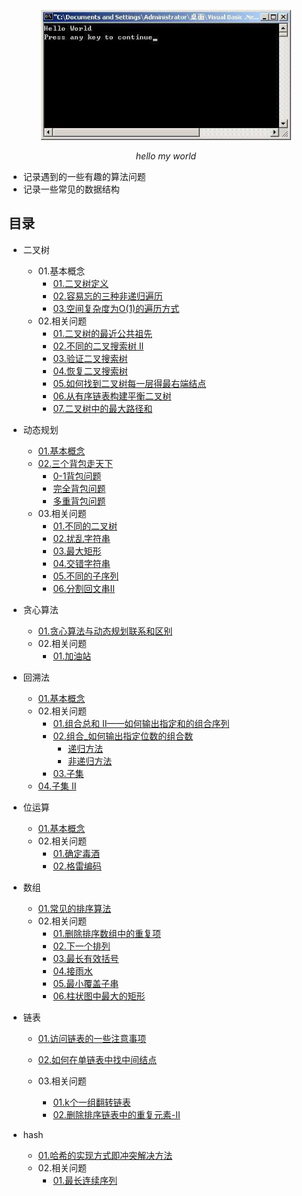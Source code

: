 <p align="center">
	<img src=./pictures/hello_world.jpg alt="Sample"  width="400">
	<p align="center">
		<em>hello my world</em>
	</p>
</p>


+ 记录遇到的一些有趣的算法问题
+ 记录一些常见的数据结构

## 目录

+ 二叉树
  
  + 01.基本概念
    + [01.二叉树定义](./binary_tree.md/#二叉树定义)
    + [02.容易忘的三种非递归遍历](./binary_tree.md/#二叉树的三种非递归遍历)
    + [03.空间复杂度为O(1)的遍历方式](./binary_tree.md/#二叉树的高级遍历方式)
  + 02.相关问题
    + [01.二叉树的最近公共祖先](./The_nearest_common_ancestor.md)
    + [02.不同的二叉搜索树 II](./different_binary_tree_two.md)
    + [03.验证二叉搜索树](./binary_tree.md/#验证二叉搜索树)
    + [04.恢复二叉搜索树](./binary_tree.md/#恢复二叉搜索树)
    + [05.如何找到二叉树每一层得最右端结点](./binary_tree.md/#如何找到二叉树每一层得最右端结点)
    + [06.从有序链表构建平衡二叉树](./binary_tree.md/#从有序链表构建平衡二叉树)
    + [07.二叉树中的最大路径和](./binary_tree.md/#二叉树中的最大路径和)
  
+ 动态规划

  + [01.基本概念](./Dynamic_Programming.md/#动态规划概念)
  + [02.三个背包走天下](./Dynamic_Programming.md/#0-1背包问题)
    + [0-1背包问题](./Dynamic_Programming.md/#0-1背包问题)
    + [完全背包问题](./Dynamic_Programming.md/#完全背包问题)
    + [多重背包问题](./Dynamic_Programming.md/#多重背包问题)
  + 03.相关问题
    + [01.不同的二叉树](./different_binary.md)
    + [02.扰乱字符串](./Scrambling_string.md)
    + [03.最大矩形](./max_rectangular.md)
    + [04.交错字符串](./Interlaced_string.md)
    + [05.不同的子序列](./Dynamic_Programming.md/#不同的子序列)
    + [06.分割回文串II](./Dynamic_Programming.md/#分割回文串II)
  
+ 贪心算法
  
  + [01.贪心算法与动态规划联系和区别](./greedy.md/#贪心算法与动态规划联系和区别)
  + 02.相关问题
    + [01.加油站](./greedy.md/#加油站)
  
+ 回溯法
  
  + [01.基本概念](./backtrack.md/#回溯法)
  + 02.相关问题
    + [01.组合总和 II——如何输出指定和的组合序列](./backtrack.md/#组合总和_如何输出指定和的组合序列)
    + [02.组合_如何输出指定位数的组合数](./backtrack.md/#组合_如何输出指定位数的组合数)
      + [递归方法](./backtrack.md/#递归方法)
      + [非递归方法](./backtrack.md/#非递归方法)
    + [03.子集](./backtrack.md/#子集)
  + [04.子集 II](./backtrack.md/#子集-二)
  
+ 位运算
  + [01.基本概念](./bit_operation.md)
  + 02.相关问题
    + [01.确定毒酒](./bit_operation.md/#确定毒酒)
    + [02.格雷编码](./bit_operation.md/#格雷编码)

+ 数组
  + [01.常见的排序算法](./array.md/#数组)
  + 02.相关问题
    + [01.删除排序数组中的重复项](./array.md/#删除排序数组中的重复项)
    + [02.下一个排列](./array.md/#下一个排列)
    + [03.最长有效括号](./array.md/#最长有效括号)
    + [04.接雨水](./array.md/#接雨水)
    + [05.最小覆盖子串](./array.md/#最小覆盖子串)
    + [06.柱状图中最大的矩形](./array.md/#柱状图中最大的矩形)

+ 链表

  + [01.访问链表的一些注意事项](./list.md/#访问链表的一些注意事项)

  + [02.如何在单链表中找中间结点](./list.md/#如何在单链表中找中间结点)

  + 03.相关问题
  
    + [01.k个一组翻转链表](./list.md/#k个一组翻转链表)
    + [02.删除排序链表中的重复元素-II](./list.md/#删除排序链表中的重复元素-II)
  
+ hash
  + [01.哈希的实现方式即冲突解决方法](./hash.md/#哈希的实现方式即冲突解决方法)
  + 02.相关问题
    + [01.最长连续序列](./hash.md/#最长连续序列)

